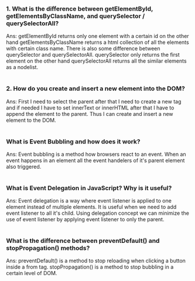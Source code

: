 ### 1. What is the difference between getElementById, getElementsByClassName, and querySelector / querySelectorAll?
Ans: getElementById returns only one element with a certain id on the other hand getElementsByClassName returns a html collection of all the elements with certain class name. There is also some difference between querySelector and querySelectorAll. querySelector only returns the first element on the other hand querySelectorAll returns all the similar elements as a nodelist.
<br>
<br>


### 2. How do you create and insert a new element into the DOM?
Ans: First I need to select the parent after that I need to create a new tag and if needed I have to set innerText or innerHTML after that I have to append the element to the parent. Thus I can create and insert a new element to the DOM.
<br>
<br>

### What is Event Bubbling and how does it work?
Ans: Event bubbling is a method how browsers react to an event. When an event happens in an element all the event handelers of it's parent element also triggered.
<br>
<br>

### What is Event Delegation in JavaScript? Why is it useful?
Ans: Event delegation is a way where event listener is applied to one element instead of multiple elements. It is useful when we need to add event listener to all it's child. Using delegation concept we can minimize the use of event listener by applying event listener to only the parent.
<br>
<br>


### What is the difference between preventDefault() and stopPropagation() methods?
Ans: preventDefault() is a method to stop reloading when clicking a button inside a from tag. stopPropagation() is a method to stop bubbling in a certain level of DOM.
